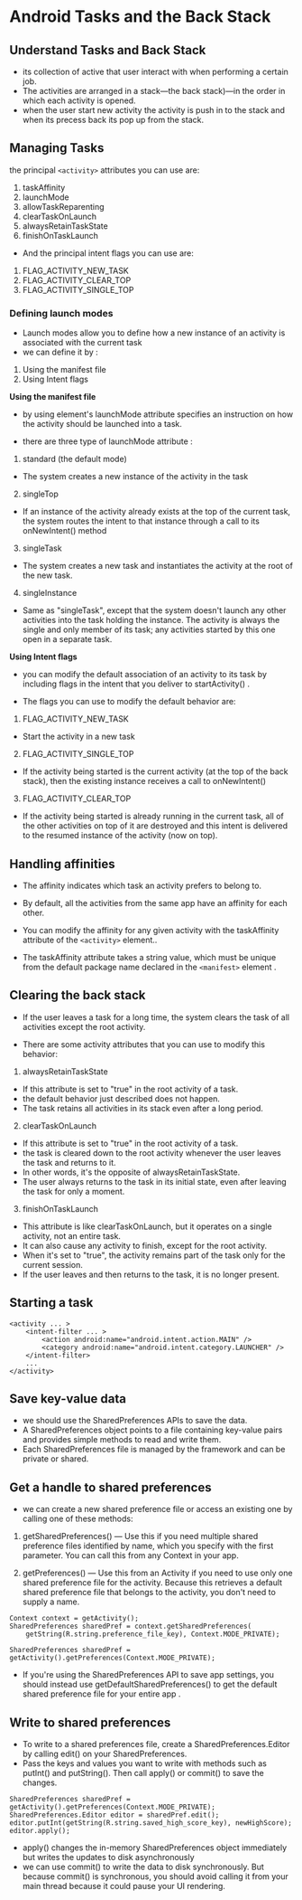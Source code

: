 # Android Tasks and the Back Stack

## Understand Tasks and Back Stack

- its collection of active that user  interact with when performing a certain job.
- The activities are arranged in a stack—the back stack)—in the order in which each activity is opened.
- when the user start new activity the activity is push in to the stack and when its precess back its pop up from the stack.

## Managing Tasks

the principal ``<activity>`` attributes you can use are:

1. taskAffinity
2. launchMode
3. allowTaskReparenting
4. clearTaskOnLaunch
5. alwaysRetainTaskState
6. finishOnTaskLaunch

- And the principal intent flags you can use are:

1. FLAG_ACTIVITY_NEW_TASK
2. FLAG_ACTIVITY_CLEAR_TOP
3. FLAG_ACTIVITY_SINGLE_TOP

### Defining launch modes

- Launch modes allow you to define how a new instance of an activity is associated with the current task
- we can define it by :

1. Using the manifest file
2. Using Intent flags

**Using the manifest file**

- by using element's launchMode attribute specifies an instruction on how the activity should be launched into a task.

- there are three type of launchMode attribute : 

1. standard (the default mode)

- The system creates a new instance of the activity in the task 

2. singleTop

- If an instance of the activity already exists at the top of the current task, the system routes the intent to that instance through a call to its onNewIntent() method

3. singleTask

- The system creates a new task and instantiates the activity at the root of the new task.

4. singleInstance

- Same as "singleTask", except that the system doesn't launch any other activities into the task holding the instance. The activity is always the single and only member of its task; any activities started by this one open in a separate task.

**Using Intent flags**

- you can modify the default association of an activity to its task by including flags in the intent that you deliver to startActivity() .

- The flags you can use to modify the default behavior are:

1. FLAG_ACTIVITY_NEW_TASK 

- Start the activity in a new task

2. FLAG_ACTIVITY_SINGLE_TOP

- If the activity being started is the current activity (at the top of the back stack), then the existing instance receives a call to onNewIntent()

3. FLAG_ACTIVITY_CLEAR_TOP

- If the activity being started is already running in the current task,  all of the other activities on top of it are destroyed and this intent is delivered to the resumed instance of the activity (now on top).

## Handling affinities

- The affinity indicates which task an activity prefers to belong to.
- By default, all the activities from the same app have an affinity for each other.
- You can modify the affinity for any given activity with the taskAffinity attribute of the ``<activity>`` element..

- The taskAffinity attribute takes a string value, which must be unique from the default package name declared in the ``<manifest>`` element .

## Clearing the back stack

- If the user leaves a task for a long time, the system clears the task of all activities except the root activity.

- There are some activity attributes that you can use to modify this behavior:

1. alwaysRetainTaskState

- If this attribute is set to "true" in the root activity of a task.
- the default behavior just described does not happen.
- The task retains all activities in its stack even after a long period.

2. clearTaskOnLaunch

- If this attribute is set to "true" in the root activity of a task.
- the task is cleared down to the root activity whenever the user leaves the task and returns to it.
- In other words, it's the opposite of alwaysRetainTaskState.
- The user always returns to the task in its initial state, even after leaving the task for only a moment.

3. finishOnTaskLaunch

- This attribute is like clearTaskOnLaunch, but it operates on a single activity, not an entire task.
- It can also cause any activity to finish, except for the root activity.
- When it's set to "true", the activity remains part of the task only for the current session.
- If the user leaves and then returns to the task, it is no longer present.

## Starting a task

```
<activity ... >
    <intent-filter ... >
        <action android:name="android.intent.action.MAIN" />
        <category android:name="android.intent.category.LAUNCHER" />
    </intent-filter>
    ...
</activity>
```

## Save key-value data

- we should use the SharedPreferences APIs to save the data.
- A SharedPreferences object points to a file containing key-value pairs and provides simple methods to read and write them.
- Each SharedPreferences file is managed by the framework and can be private or shared.

## Get a handle to shared preferences

- we can create a new shared preference file or access an existing one by calling one of these methods:

1. getSharedPreferences()
 — Use this if you need multiple shared preference files identified by name, which you specify with the first parameter. You can call this from any Context in your app.

2. getPreferences()
— Use this from an Activity if you need to use only one shared preference file for the activity. Because this retrieves a default shared preference file that belongs to the activity, you don't need to supply a name.

```
Context context = getActivity();
SharedPreferences sharedPref = context.getSharedPreferences(
    getString(R.string.preference_file_key), Context.MODE_PRIVATE);
```

```
SharedPreferences sharedPref = getActivity().getPreferences(Context.MODE_PRIVATE);
```

- If you're using the SharedPreferences API to save app settings, you should instead use getDefaultSharedPreferences() to get the default shared preference file for your entire app .

## Write to shared preferences

- To write to a shared preferences file, create a SharedPreferences.Editor by calling edit() on your SharedPreferences.
- Pass the keys and values you want to write with methods such as putInt() and putString(). Then call apply() or commit() to save the changes.

```
SharedPreferences sharedPref = getActivity().getPreferences(Context.MODE_PRIVATE);
SharedPreferences.Editor editor = sharedPref.edit();
editor.putInt(getString(R.string.saved_high_score_key), newHighScore);
editor.apply();
```

- apply() changes the in-memory SharedPreferences object immediately but writes the updates to disk asynchronously
- we can use commit() to write the data to disk synchronously. But because commit() is synchronous, you should avoid calling it from your main thread because it could pause your UI rendering.


